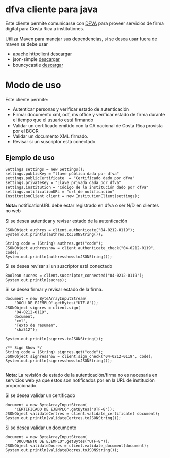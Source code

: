 # dfva cliente para java

Este cliente permite comunicarse con [DFVA](https://github.com/luisza/dfva) para proveer servicios de firma digital para Costa Rica a institutiones.

Utiliza Maven para manejar sus dependencias, si se desea usar fuera de maven se debe usar

* apache httpclient  [descargar](https://mvnrepository.com/artifact/org.apache.httpcomponents/httpclient/4.3.6)
* json-simple [descargar](https://mvnrepository.com/artifact/org.glassfish/javax.json/1.0.4)
* bouncycastle  [descargar](https://mvnrepository.com/artifact/org.bouncycastle/bcprov-jdk15on/1.54)

# Modo de uso 

Este cliente permite:

* Autenticar personas y verificar estado de autenticación
* Firmar documento xml, odf, ms office y verificar estado de firma durante el tiempo que el usuario está firmando
* Validar un certificado emitido con la CA nacional de Costa Rica provista por el BCCR
* Validar un documento XML firmado.
* Revisar si un suscriptor está conectado.

##  Ejemplo de uso

```
Settings settings = new Settings();
settings.publicKey = "llave pública dada por dfva"
settings.publicCertificate  = "Certificado dado por dfva"
settings.privateKey = "Llave privada dada por dfva"
settings.institution = "Código de la institución dado por dfva"
settings.notificationURL = "url de notificación"
InstitutionClient client = new InstitutionClient(settings);
```

**Nota:** notificationURL debe estar registrado en dfva o ser N/D en clientes no web

Si se desea autenticar y revisar estado de la autenticación

```
JSONObject authres = client.authenticate("04-0212-0119");
System.out.println(authres.toJSONString());

String code = (String) authres.get("code");
JSONObject authresshow = client.authenticate_check("04-0212-0119", code);
System.out.println(authresshow.toJSONString());
```
Si se desea revisar si un suscriptor está conectado

```
Boolean sucres = client.suscriptor_connected("04-0212-0119");
System.out.println(sucres);
```

Si se desea firmar y revisar estado de la firma.

```
document = new ByteArrayInputStream(
    "DOCU DE EJEMPLO".getBytes("UTF-8"));
JSONObject signres = client.sign(
    "04-0212-0119", 
    document, 
    "xml", 
    "Texto de resumen",
    "sha512");

System.out.println(signres.toJSONString());

/** Sign Show */
String code = (String) signres.get("code");
JSONObject signresshow = client.sign_check("04-0212-0119", code);
System.out.println(signresshow.toJSONString());
			
```

**Nota:** La revisión de estado de la autenticación/firma no es necesaria en servicios web ya que estos son notificados por en la URL de institución proporcionado.

Si se desea validar un certificado

```
document = new ByteArrayInputStream(
    "CERTIFICADO DE EJEMPLO".getBytes("UTF-8"));
JSONObject validateCertres = client.validate_certificate( document);
System.out.println(validateCertres.toJSONString());	
```

Si se desea validar un documento

```
document = new ByteArrayInputStream(
    "DOCUMENTO DE EJEMPLO".getBytes("UTF-8"));
JSONObject validateDocres = client.validate_document(document);
System.out.println(validateDocres.toJSONString());	
```
